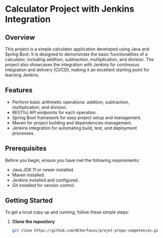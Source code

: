 # Calculator Project with Jenkins Integration

## Overview
This project is a simple calculator application developed using Java and Spring Boot. It is designed to demonstrate the basic functionalities of a calculator, including addition, subtraction, multiplication, and division. The project also showcases the integration with Jenkins for continuous integration and delivery (CI/CD), making it an excellent starting point for learning Jenkins.

## Features
- Perform basic arithmetic operations: addition, subtraction, multiplication, and division.
- RESTful API endpoints for each operation.
- Spring Boot framework for easy project setup and management.
- Maven for project building and dependencies management.
- Jenkins integration for automating build, test, and deployment processes.

## Prerequisites
Before you begin, ensure you have met the following requirements:
- Java JDK 11 or newer installed.
- Maven installed.
- Jenkins installed and configured.
- Git installed for version control.

## Getting Started
To get a local copy up and running, follow these simple steps:

1. **Clone the repository**
   ```sh
   git clone https://github.com/NCherfaoui/projet-prepa-competences.git